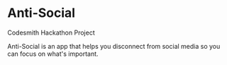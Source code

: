 # Anti-Social
Codesmith Hackathon Project

Anti-Social is an app that helps you disconnect from social media so you can focus on what's important. 
